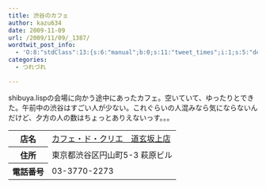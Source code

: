 ```yaml
---
title: 渋谷のカフェ
author: kazu634
date: 2009-11-09
url: /2009/11/09/_1387/
wordtwit_post_info:
  - 'O:8:"stdClass":13:{s:6:"manual";b:0;s:11:"tweet_times";i:1;s:5:"delay";i:0;s:7:"enabled";i:1;s:10:"separation";s:2:"60";s:7:"version";s:3:"3.7";s:14:"tweet_template";b:0;s:6:"status";i:2;s:6:"result";a:0:{}s:13:"tweet_counter";i:2;s:13:"tweet_log_ids";a:1:{i:0;i:4913;}s:9:"hash_tags";a:0:{}s:8:"accounts";a:1:{i:0;s:7:"kazu634";}}'
categories:
  - つれづれ

---
```

<div class="section">
<p>
    shibuya.lispの会場に向かう途中にあったカフェ。空いていて、ゆったりとできた。午前中の渋谷はすごい人が少ない。これぐらいの人混みなら気にならないんだけど、夕方の人の数はちょっとありえないっす。。。
</p>
  
<table>
<tr>
<th>
        店名
</th>
      
<td>
<a href="http://www.hotpepper.jp/strJ000141334/?vos=nhppalsa000016" onclick="__gaTracker('send', 'event', 'outbound-article', 'http://www.hotpepper.jp/strJ000141334/?vos=nhppalsa000016', 'カフェ・ド・クリエ　道玄坂上店');" target="_blank">カフェ・ド・クリエ　道玄坂上店</a>
</td>
</tr>
    
<tr>
<th>
        住所
</th>
      
<td>
        東京都渋谷区円山町5-3 萩原ビル
</td>
</tr>
    
<tr>
<th>
        電話番号
</th>
      
<td>
        03-3770-2273
</td>
</tr>
</table>
</div>